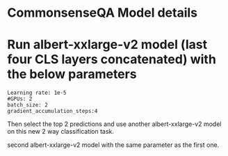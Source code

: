 # CommonsenseQA Model details

# Run albert-xxlarge-v2 model (last four CLS layers concatenated) with the below parameters
```
Learning rate: 1e-5	
#GPUs: 2	
batch_size: 2	
gradient_accumulation_steps:4	
```
Then select the top 2 predictions and use another albert-xxlarge-v2 model on this new 2 way classification task.
 
second albert-xxlarge-v2 model with the same parameter as the first one.

